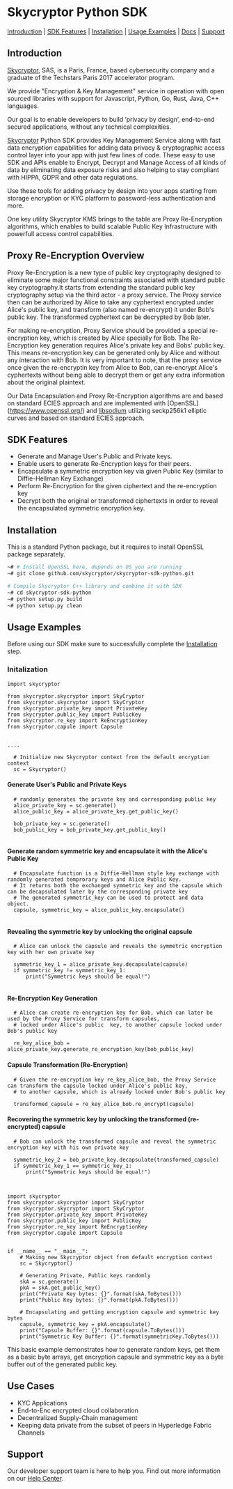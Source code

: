 # Skycryptor Python SDK
[Introduction](#introduction) | [SDK Features](#sdk-features) | [Installation](#installation) | [Usage Examples](#usage-examples) | [Docs](#docs) | [Support](#support)


## Introduction
[Skycryptor](http://skycryptor.com), SAS, is a Paris, France, based cybersecurity company and a graduate of the Techstars Paris 2017 accelerator program.

We provide "Encryption & Key Management" service in operation with open sourced libraries with support for Javascript, Python, Go, Rust, Java, C++ languages.

Our goal is to enable developers to build ’privacy by design’, end-to-end secured applications, without any technical complexities.

[Skycryptor](http://skycryptor.com) Python SDK provides Key Management Service along with fast data encryption capabilities for adding data privacy & 
cryptographic access control layer into your app with just few lines of code. These easy to use SDK and APIs enable to Encrypt, Decrypt and Manage Access 
of all kinds of data by eliminating data exposure risks and also helping to stay compliant with HIPPA, GDPR and other data regulations.

Use these tools for adding privacy by design into your apps starting from storage encryption or KYC platform to password-less authentication and more. 

One key utility Skycryptor KMS brings to the table are Proxy Re-Encryption algorithms, which enables to build scalable Public Key Infrastructure with 
powerfull access control capabilities.

## Proxy Re-Encryption Overview

Proxy Re-Encryption is a new type of public key cryptography designed to eliminate some major functional constraints associated with standard 
public key cryptography.It starts from extending the standard public key cryptography setup via the third actor - a proxy service. The Proxy service then 
can be authorized by Alice to take any cyphertext encrypted under Alice's public key, and transform (also named re-encrypt) it under Bob's public key. 
The transformed cyphertext can be decrypted by Bob later. 

For making re-encryption, Proxy Service should be provided a special re-encryption key, which is created by Alice specially for Bob. 
The Re-Encryption key generation requires Alice's private key and Bobs' public key. This means  re-encryption key can be generated only by Alice 
and without any interaction with Bob.
It is very important to note, that the proxy service once given the re-encryptin key from Alice to Bob, can re-encrypt Alice's cyphertexts without being able to decrypt them or
get any extra information about the original plaintext. 

Our Data Encapsulation and Proxy Re-Encryption algorithms are and based on standard ECIES approach and are implemented with [OpenSSL] (https://www.openssl.org/) and [libsodium](https://github.com/jedisct1/libsodium) 
utilizing seckp256k1 elliptic curves and based on standard ECIES approach.


## SDK Features

- Generate and Manage User's Public and Private keys.  
- Enable users to generate Re-Encryption keys for their peers.
- Encapsulate a symmetric encryption key via given Public Key (similar to Diffie-Hellman Key Exchange)
- Perform Re-Encryption for the given ciphertext and the re-encryption key
- Decrypt both the original or transformed ciphertexts in order to reveal the encapsulated symmetric encryption key.

## Installation
This is a standard Python package, but it requires to install OpenSSL package separately.
```bash
~# # Install OpenSSL here, depends on OS you are running
~# git clone github.com/skycryptor/skycryptor-sdk-python.git

# Compile Skycryptor C++ library and combine it with SDK
~# cd skycryptor-sdk-python
~# python setup.py build
~# python setup.py clean
```

## Usage Examples
Before using our SDK make sure to successfully complete the [Installation](#installation) step.


### Initalization


```
import skycryptor

from skycryptor.skycryptor import SkyCryptor
from skycryptor.skycryptor import SkyCryptor
from skycryptor.private_key import PrivateKey
from skycryptor.public_key import PublicKey
from skycryptor.re_key import ReEncryptionKey
from skycryptor.capule import Capsule


....

  # Initialize new Skycryptor context from the default encryption context 
  sc = Skycryptor()
```

#### Generate User's Public and Private Keys  
```
  # randomly generates the private key and corresponding public key 
  alice_private_key = sc.generate()
  alice_public_key = alice_private_key.get_public_key()
  
  bob_private_key = sc.generate()
  bob_public_key = bob_private_key.get_public_key()
  
```
#### Generate random symmetric key and encapsulate it with the Alice's Public Key 
```
  # Encapsulate function is a Diffie-Hellman style key exchange with randomly generated temprorary keys and Alice Public Key. 
  # It returns both the exchanged symmetric key and the capsule which can be decapsulated later by the corresponding private key
  # The generated symmetric_key can be used to protect and data object. 
  capsule, symmetric_key = alice_public_key.encapsulate()
  
```

#### Revealing the symmetric key by unlocking the original capsule
```
  # Alice can unlock the capsule and reveals the symmetric encryption key with her own private key
  
  symmetric_key_1 = alice_private_key.decapsulate(capsule)
  if symmetric_key != symmetric_key_1:
      print("Symmetric keys should be equal!")
  
```


#### Re-Encryption Key Generation
```
  # Alice can create re-encryption key for Bob, which can later be used by the Proxy Service for transform capsules,  
  # locked under Alice's public  key, to another capsule locked under  Bob's public key
  
  re_key_alice_bob = alice_private_key.generate_re_encryption_key(bob_public_key)
```

#### Capsule Transformation (Re-Encryption)
```
  # Given the re-encryption key re_key_alice_bob, the Proxy Service can transform the capsule locked under Alice's public key, 
  # to another capsule, which is already locked under Bob's public key
  
  transformed_capsule = re_key_alice_bob.re_encrypt(capsule)
```


#### Recovering the symmetric key by unlocking the transformed (re-encrypted) capsule
```
  # Bob can unlock the transformed capsule and reveal the symmetric encryption key with his own private key
  
  symmetric_key_2 = bob_private_key.decapsulate(transformed_capsule)
  if symmetric_key_1 == symmetric_key_1:
      print("Symmetric keys should be equal!")
  
```

```

import skycryptor
from skycryptor.skycryptor import SkyCryptor
from skycryptor.skycryptor import SkyCryptor
from skycryptor.private_key import PrivateKey
from skycryptor.public_key import PublicKey
from skycryptor.re_key import ReEncryptionKey
from skycryptor.capule import Capsule


if __name__ == "__main__":
    # Making new Skycryptor object from default encryption context 
    sc = Skycryptor()
    
    # Generating Private, Public keys randomly 
    skA = sc.generate()
    pkA = skA.get_public_key()
    print("Private Key bytes: {}".format(skA.ToBytes()))
    print("Public Key bytes: {}".format(pkA.ToBytes()))
  
    # Encapsulating and getting encryption capsule and symmetric key bytes 
    capsule, symmetric_key = pkA.encapsulate()
    print("Capsule Buffer: {}".format(capsule.ToBytes()))
    print("Symmetric Key Buffer: {}".format(symmetricKey.ToBytes()))

```
This basic example demonstrates how to generate random keys, get them as a basic byte arrays, get encryption capsule and symmetric key as a byte buffer out of the generated public key.



## Use Cases
- KYC Applications
- End-to-Enc encrypted cloud collaboration
- Decentralized Supply-Chain management
- Keeping data private from the subset of peers in Hyperledge Fabric Channels

## Support
Our developer support team is here to help you. Find out more information on our [Help Center](https://help.skycryptor.com/).
